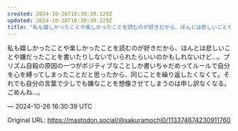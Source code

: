 ```yaml
---
created: 2024-10-26T16:30:39.129Z
updated: 2024-10-26T16:30:39.129Z
title: "私も嬉しかったことや楽しかったことを読むのが好きだから、ほんとは悲しいことや嫌だ[...]"
---
```


<p>私も嬉しかったことや楽しかったことを読むのが好きだから、ほんとは悲しいことや嫌だったことを書いたりしないでいられたらいいのかもしれないけど…。プリズム自殺の原因の一つがポジティブなことしか書いちゃだめってルールで自分を心を縛ってしまったことだと思ったから、同じことを繰り返したくなくて。それでも自分の言葉で少しでも嫌なことを想像させてしまうのは申し訳なくなる。ごめんね…。</p>

&mdash; 2024-10-26 16:30:39 UTC

Original URL: https://mastodon.social/@sakuramochi0/113374674230911760

